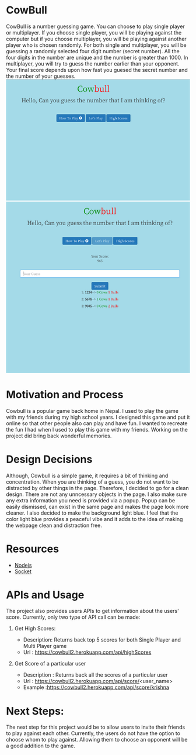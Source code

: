 # CowBull

CowBull is a number guessing game. You can choose to play single player or multiplayer. If you choose single player, you will be playing against the computer but if you choose multiplayer, you will be playing against another player who is chosen randomly. For both single and multiplayer, you will be guessing a randomly selected four digit number (secret number). All the four digits in the number are unique and the number is greater than 1000. In multiplayer, you will try to guess the number earlier than your opponent. Your final score depends upon how fast you guesed the secret number and the number of your guesses.
![Main Page](https://github.com/kg1642/CowBull/blob/master/public/media/mainpage.png)
![Single Player Game in Action](https://github.com/kg1642/CowBull/blob/master/public/media/singleplayer.png)

# Motivation and Process

Cowbull is a popular game back home in Nepal. I used to play the game with my friends during my high school years. I designed this game and put it online so that other people also can play and have fun.
I wanted to recreate the fun I had when I used to play this game with my friends. Working on the project did bring back wonderful memories. 

# Design Decisions

Although, Cowbull is a simple game, it requires a bit of thinking and concentration. When you are thinking of a guess, you do not want to be distracted by other things in the page. Therefore, I decided to go for a clean design. There are not
any unncessary objects in the page. I also make sure any extra information you need is provided via a popup. Popup can be easily dismissed, can exist in the same page and makes the page look more cleaner.
I also decided to make the background light blue. I feel that the color light blue provides a peaceful vibe and it adds to the idea of making the webpage clean and distraction free.

# Resources

* [Nodejs](https://nodejs.org/en/)
* [Socket](https://socket.io/)

# APIs and Usage

The project also provides users APIs to get information about the users' score. Currently, only two type of API call can be made:

1. Get High Scores:
   * Description: Returns back top 5 scores for both Single Player and Multi Player game
   * Url : https://cowbull2.herokuapp.com/api/highScores

2. Get Score of a particular user
   * Description : Returns back all the scores of a particular user
   * Url : https://cowbull2.herokuapp.com/api/score/<user_name>
   * Example :https://cowbull2.herokuapp.com/api/score/krishna
   
 
# Next Steps:
The next step for this project would be to allow users to invite their friends to play against each other. Currently, the users do not have the option to choose whom to play against.
Allowing them to choose an opponent will be a good addition to the game. 
